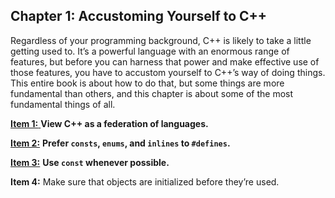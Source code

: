 ## Chapter 1: Accustoming Yourself to C++
Regardless of your programming background, C++ is likely to take a
little getting used to. It’s a powerful language with an enormous range
of features, but before you can harness that power and make effective
use of those features, you have to accustom yourself to C++’s way of
doing things. This entire book is about how to do that, but some
things are more fundamental than others, and this chapter is about
some of the most fundamental things of all. 

[**Item 1:** ](https://sahibyar.gitbooks.io/effective-cpp-summary/content/chapter-1-accustoming-yourself-to-c-++/item-1.html) **View C++ as a federation of languages.**

[**Item 2:**](https://sahibyar.gitbooks.io/effective-cpp-summary/content/chapter-1-accustoming-yourself-to-c-++/item-2.html) <b>Prefer `consts`, `enums`, and `inlines` to `#defines`.</b>

[**Item 3:**](https://sahibyar.gitbooks.io/effective-cpp-summary/content/chapter-1-accustoming-yourself-to-c-++/item-3.html) <b>Use `const` whenever possible.</b>

**Item 4:** Make sure that objects are initialized before
they’re used.